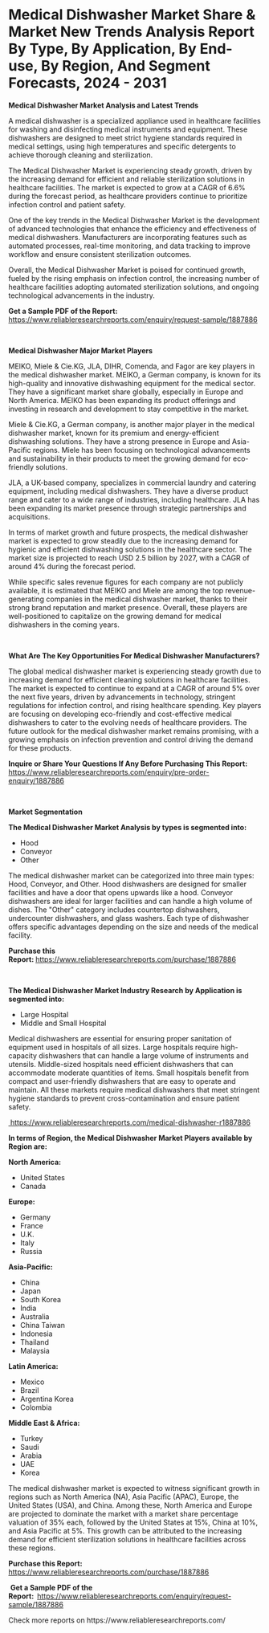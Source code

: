 <p><h1>Medical Dishwasher Market Share & Market New Trends Analysis Report By Type, By Application, By End-use, By Region, And Segment Forecasts, 2024 - 2031</h1></p><p><strong>Medical Dishwasher Market Analysis and Latest Trends</strong></p>
<p><p>A medical dishwasher is a specialized appliance used in healthcare facilities for washing and disinfecting medical instruments and equipment. These dishwashers are designed to meet strict hygiene standards required in medical settings, using high temperatures and specific detergents to achieve thorough cleaning and sterilization.</p><p>The Medical Dishwasher Market is experiencing steady growth, driven by the increasing demand for efficient and reliable sterilization solutions in healthcare facilities. The market is expected to grow at a CAGR of 6.6% during the forecast period, as healthcare providers continue to prioritize infection control and patient safety.</p><p>One of the key trends in the Medical Dishwasher Market is the development of advanced technologies that enhance the efficiency and effectiveness of medical dishwashers. Manufacturers are incorporating features such as automated processes, real-time monitoring, and data tracking to improve workflow and ensure consistent sterilization outcomes.</p><p>Overall, the Medical Dishwasher Market is poised for continued growth, fueled by the rising emphasis on infection control, the increasing number of healthcare facilities adopting automated sterilization solutions, and ongoing technological advancements in the industry.</p></p>
<p><strong>Get a Sample PDF of the Report:&nbsp;</strong> <a href="https://www.reliableresearchreports.com/enquiry/request-sample/1887886">https://www.reliableresearchreports.com/enquiry/request-sample/1887886</a></p>
<p>&nbsp;</p>
<p><strong>Medical Dishwasher Major Market Players</strong></p>
<p><p>MEIKO, Miele & Cie.KG, JLA, DIHR, Comenda, and Fagor are key players in the medical dishwasher market. MEIKO, a German company, is known for its high-quality and innovative dishwashing equipment for the medical sector. They have a significant market share globally, especially in Europe and North America. MEIKO has been expanding its product offerings and investing in research and development to stay competitive in the market.</p><p>Miele & Cie.KG, a German company, is another major player in the medical dishwasher market, known for its premium and energy-efficient dishwashing solutions. They have a strong presence in Europe and Asia-Pacific regions. Miele has been focusing on technological advancements and sustainability in their products to meet the growing demand for eco-friendly solutions.</p><p>JLA, a UK-based company, specializes in commercial laundry and catering equipment, including medical dishwashers. They have a diverse product range and cater to a wide range of industries, including healthcare. JLA has been expanding its market presence through strategic partnerships and acquisitions.</p><p>In terms of market growth and future prospects, the medical dishwasher market is expected to grow steadily due to the increasing demand for hygienic and efficient dishwashing solutions in the healthcare sector. The market size is projected to reach USD 2.5 billion by 2027, with a CAGR of around 4% during the forecast period.</p><p>While specific sales revenue figures for each company are not publicly available, it is estimated that MEIKO and Miele are among the top revenue-generating companies in the medical dishwasher market, thanks to their strong brand reputation and market presence. Overall, these players are well-positioned to capitalize on the growing demand for medical dishwashers in the coming years.</p></p>
<p>&nbsp;</p>
<p><strong>What Are The Key Opportunities For Medical Dishwasher Manufacturers?</strong></p>
<p><p>The global medical dishwasher market is experiencing steady growth due to increasing demand for efficient cleaning solutions in healthcare facilities. The market is expected to continue to expand at a CAGR of around 5% over the next five years, driven by advancements in technology, stringent regulations for infection control, and rising healthcare spending. Key players are focusing on developing eco-friendly and cost-effective medical dishwashers to cater to the evolving needs of healthcare providers. The future outlook for the medical dishwasher market remains promising, with a growing emphasis on infection prevention and control driving the demand for these products.</p></p>
<p><strong>Inquire or Share Your Questions If Any Before Purchasing This Report:</strong> <a href="https://www.reliableresearchreports.com/enquiry/pre-order-enquiry/1887886">https://www.reliableresearchreports.com/enquiry/pre-order-enquiry/1887886</a></p>
<p>&nbsp;</p>
<p><strong>Market Segmentation</strong></p>
<p><strong>The Medical Dishwasher Market Analysis by types is segmented into:</strong></p>
<p><ul><li>Hood</li><li>Conveyor</li><li>Other</li></ul></p>
<p><p>The medical dishwasher market can be categorized into three main types: Hood, Conveyor, and Other. Hood dishwashers are designed for smaller facilities and have a door that opens upwards like a hood. Conveyor dishwashers are ideal for larger facilities and can handle a high volume of dishes. The "Other" category includes countertop dishwashers, undercounter dishwashers, and glass washers. Each type of dishwasher offers specific advantages depending on the size and needs of the medical facility.</p></p>
<p><strong>Purchase this Report:&nbsp;</strong><a href="https://www.reliableresearchreports.com/purchase/1887886">https://www.reliableresearchreports.com/purchase/1887886</a></p>
<p>&nbsp;</p>
<p><strong>The Medical Dishwasher Market Industry Research by Application is segmented into:</strong></p>
<p><ul><li>Large Hospital</li><li>Middle and Small Hospital</li></ul></p>
<p><p>Medical dishwashers are essential for ensuring proper sanitation of equipment used in hospitals of all sizes. Large hospitals require high-capacity dishwashers that can handle a large volume of instruments and utensils. Middle-sized hospitals need efficient dishwashers that can accommodate moderate quantities of items. Small hospitals benefit from compact and user-friendly dishwashers that are easy to operate and maintain. All these markets require medical dishwashers that meet stringent hygiene standards to prevent cross-contamination and ensure patient safety.</p></p>
<p><a href="https://www.reliableresearchreports.com/medical-dishwasher-r1887886">&nbsp;https://www.reliableresearchreports.com/medical-dishwasher-r1887886</a></p>
<p><strong>In terms of Region, the Medical Dishwasher Market Players available by Region are:</strong></p>
<p>
    <p> <strong> North America: </strong>
        <ul>
            <li>United States</li>
            <li>Canada</li>
        </ul>
        </p> 
    <p> <strong> Europe: </strong>
        <ul>
            <li>Germany</li>
            <li>France</li>
            <li>U.K.</li>
            <li>Italy</li>
            <li>Russia</li>
        </ul>
        </p> 
    <p> <strong> Asia-Pacific: </strong>
        <ul>
            <li>China</li>
            <li>Japan</li>
            <li>South Korea</li>
            <li>India</li>
            <li>Australia</li>
            <li>China Taiwan</li>
            <li>Indonesia</li>
            <li>Thailand</li>
            <li>Malaysia</li>
        </ul>
        </p> 
    <p> <strong> Latin America: </strong>
        <ul>
            <li>Mexico</li>
            <li>Brazil</li>
            <li>Argentina Korea</li>
            <li>Colombia</li>
        </ul>
        </p> 
    <p> <strong> Middle East & Africa: </strong>
        <ul>
            <li>Turkey</li>
            <li>Saudi</li>
            <li>Arabia</li>
            <li>UAE</li>
            <li>Korea</li>
        </ul>
    </p>
    </p>
<p><p>The medical dishwasher market is expected to witness significant growth in regions such as North America (NA), Asia Pacific (APAC), Europe, the United States (USA), and China. Among these, North America and Europe are projected to dominate the market with a market share percentage valuation of 35% each, followed by the United States at 15%, China at 10%, and Asia Pacific at 5%. This growth can be attributed to the increasing demand for efficient sterilization solutions in healthcare facilities across these regions.</p></p>
<p><strong>Purchase this Report: </strong><a href="https://www.reliableresearchreports.com/purchase/1887886">https://www.reliableresearchreports.com/purchase/1887886</a></p>
<p>&nbsp;<strong>Get a Sample PDF of the Report:&nbsp;&nbsp;</strong><a href="https://www.reliableresearchreports.com/enquiry/request-sample/1887886">https://www.reliableresearchreports.com/enquiry/request-sample/1887886</a></p>
<p><strong></strong></p>
<p>Check more reports on https://www.reliableresearchreports.com/</p>
